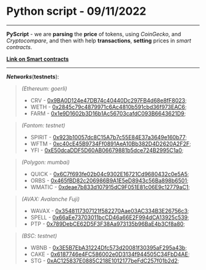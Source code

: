 # Python script - 09/11/2022
---
**PyScript** - we are **parsing** the **price** of tokens, using _CoinGecko_, and _Cryptocompare_, and then with help **transactions**, **setting** prices in _smart contracts_.

[**Link on Smart contracts**](https://github.com/CTAPCKPIM/Smart-contracts-of-prices.git)

---
___Networks___(**testnets**):
>_(Ethereum: goerli)_
> + CRV - [0x9BA0D124e47DB74c40440Dc297FB4d68e8fF8023](https://goerli.etherscan.io/address/0x9BA0D124e47DB74c40440Dc297FB4d68e8fF8023#code); 
> + WETH - [0x2845c79c4879971c6Ac4810b591cbd36f973EAC6](https://goerli.etherscan.io/address/0x2845c79c4879971c6Ac4810b591cbd36f973EAC6#code);
> + FARM - [0x1e9D1602b3D16b1Ac56703cafdC093B6643621D9](https://goerli.etherscan.io/address/0x1e9D1602b3D16b1Ac56703cafdC093B6643621D9#code);

>_(Fantom: testnet)_
> + SPIRIT - [0x923b10057dc8C15A7b7c55E84E37a3649e160b77](https://testnet.ftmscan.com/address/0x923b10057dc8C15A7b7c55E84E37a3649e160b77#code);
> + WFTM - [0xc40cE45B9734Ff0891AeA10Bb382D4D2620A2F2F](https://testnet.ftmscan.com/address/0xc40ce45b9734ff0891aea10bb382d4d2620a2f2f#code);
> + YFI - [0xE50dcaDDF5D60AB06679881b5dce724B2995C1a0](https://testnet.ftmscan.com/address/0xE50dcaDDF5D60AB06679881b5dce724B2995C1a0#code);

>_(Polygon: mumbai)_
> + QUICK - [0x6C7f693fe02b04c9302E16721Cd9680432c0e5A5](https://mumbai.polygonscan.com/address/0x6C7f693fe02b04c9302E16721Cd9680432c0e5A5#code);
> + ORBS - [0x465fBD82c206986B9A1E5eD8943c56Ba898b6501](https://mumbai.polygonscan.com/address/0x465fBD82c206986B9A1E5eD8943c56Ba898b6501#code);
> + WMATIC - [0xdeae7b833d107915dC9F051E81c06E9c12779aC1](https://mumbai.polygonscan.com/address/0xdeae7b833d107915dC9F051E81c06E9c12779aC1#code);

>_(AVAX: Avalanche Fuji)_
> + WAVAX - [0x3548117307121f582270Aae03AC334B3E26756c3](https://testnet.snowtrace.io/address/0x3548117307121f582270Aae03AC334B3E26756c3#code);
> + SPELL - [0x66aEe73703011bcCD46a66E2F994dCA13925c539](https://testnet.snowtrace.io/address/0x66aEe73703011bcCD46a66E2F994dCA13925c539#code);
> + PTP - [0x789DebCE62D5F3F38Aa973135b96BaE4b3Cf8a80](https://testnet.snowtrace.io/address/0x789DebCE62D5F3F38Aa973135b96BaE4b3Cf8a80#code);

>_(BSC: testnet)_
> + WBNB - [0x3E5B7EbA31224Dfc573d20081f30395aF295a43b](https://testnet.bscscan.com/address/0x3E5B7EbA31224Dfc573d20081f30395aF295a43b#code);
> + CAKE - [0x6187746e4FC586002e0D3134f944505C34FbD4AE](https://testnet.bscscan.com/address/0x6187746e4FC586002e0D3134f944505C34FbD4AE#code); 
> + STG - [0xAC125837E0885C218E1012177beFdC257f01b2d2](https://testnet.bscscan.com/address/0xAC125837E0885C218E1012177beFdC257f01b2d2#code);